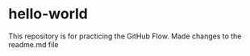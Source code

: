 # hello-world
This repository is for practicing the GitHub Flow.
Made changes to the readme.md file
